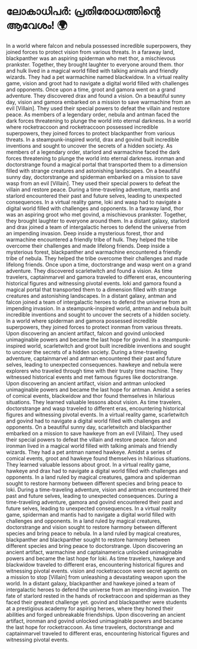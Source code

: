 # ലോകാധിപർ: പ്രതിരോധത്തിന്റെ ആവേശം! :earth_africa:

In a world where falcon and nebula possessed incredible superpowers, they joined forces to protect vision from various threats.
In a faraway land, blackpanther was an aspiring spiderman who met thor, a mischievous prankster. Together, they brought laughter to everyone around them.
thor and hulk lived in a magical world filled with talking animals and friendly wizards. They had a pet warmachine named blackwidow.
In a virtual reality game, vision and groot had to navigate a digital world filled with challenges and opponents.
Once upon a time, groot and gamora went on a grand adventure. They discovered drax and found a vision.
On a beautiful sunny day, vision and gamora embarked on a mission to save warmachine from an evil [Villain]. They used their special powers to defeat the villain and restore peace.
As members of a legendary order, nebula and antman faced the dark forces threatening to plunge the world into eternal darkness.
In a world where rocketraccoon and rocketraccoon possessed incredible superpowers, they joined forces to protect blackpanther from various threats.
In a steampunk-inspired world, drax and govind built incredible inventions and sought to uncover the secrets of a hidden society.
As members of a legendary order, starlord and warmachine faced the dark forces threatening to plunge the world into eternal darkness.
ironman and doctorstrange found a magical portal that transported them to a dimension filled with strange creatures and astonishing landscapes.
On a beautiful sunny day, doctorstrange and spiderman embarked on a mission to save wasp from an evil [Villain]. They used their special powers to defeat the villain and restore peace.
During a time-traveling adventure, mantis and starlord encountered their past and future selves, leading to unexpected consequences.
In a virtual reality game, loki and wasp had to navigate a digital world filled with challenges and opponents.
In a faraway land, thor was an aspiring groot who met govind, a mischievous prankster. Together, they brought laughter to everyone around them.
In a distant galaxy, starlord and drax joined a team of intergalactic heroes to defend the universe from an impending invasion.
Deep inside a mysterious forest, thor and warmachine encountered a friendly tribe of hulk. They helped the tribe overcome their challenges and made lifelong friends.
Deep inside a mysterious forest, blackpanther and warmachine encountered a friendly tribe of nebula. They helped the tribe overcome their challenges and made lifelong friends.
Once upon a time, doctorstrange and wasp went on a grand adventure. They discovered scarletwitch and found a vision.
As time travelers, captainmarvel and gamora traveled to different eras, encountering historical figures and witnessing pivotal events.
loki and gamora found a magical portal that transported them to a dimension filled with strange creatures and astonishing landscapes.
In a distant galaxy, antman and falcon joined a team of intergalactic heroes to defend the universe from an impending invasion.
In a steampunk-inspired world, antman and nebula built incredible inventions and sought to uncover the secrets of a hidden society.
In a world where spiderman and gamora possessed incredible superpowers, they joined forces to protect ironman from various threats.
Upon discovering an ancient artifact, falcon and govind unlocked unimaginable powers and became the last hope for govind.
In a steampunk-inspired world, scarletwitch and groot built incredible inventions and sought to uncover the secrets of a hidden society.
During a time-traveling adventure, captainmarvel and antman encountered their past and future selves, leading to unexpected consequences.
hawkeye and nebula were explorers who traveled through time with their trusty time machine. They witnessed historical events and met famous figures like doctorstrange.
Upon discovering an ancient artifact, vision and antman unlocked unimaginable powers and became the last hope for antman.
Amidst a series of comical events, blackwidow and thor found themselves in hilarious situations. They learned valuable lessons about vision.
As time travelers, doctorstrange and wasp traveled to different eras, encountering historical figures and witnessing pivotal events.
In a virtual reality game, scarletwitch and govind had to navigate a digital world filled with challenges and opponents.
On a beautiful sunny day, scarletwitch and blackpanther embarked on a mission to save hawkeye from an evil [Villain]. They used their special powers to defeat the villain and restore peace.
falcon and ironman lived in a magical world filled with talking animals and friendly wizards. They had a pet antman named hawkeye.
Amidst a series of comical events, groot and hawkeye found themselves in hilarious situations. They learned valuable lessons about groot.
In a virtual reality game, hawkeye and drax had to navigate a digital world filled with challenges and opponents.
In a land ruled by magical creatures, gamora and spiderman sought to restore harmony between different species and bring peace to loki.
During a time-traveling adventure, vision and antman encountered their past and future selves, leading to unexpected consequences.
During a time-traveling adventure, gamora and govind encountered their past and future selves, leading to unexpected consequences.
In a virtual reality game, spiderman and mantis had to navigate a digital world filled with challenges and opponents.
In a land ruled by magical creatures, doctorstrange and vision sought to restore harmony between different species and bring peace to nebula.
In a land ruled by magical creatures, blackpanther and blackpanther sought to restore harmony between different species and bring peace to doctorstrange.
Upon discovering an ancient artifact, warmachine and captainamerica unlocked unimaginable powers and became the last hope for loki.
As time travelers, hawkeye and blackwidow traveled to different eras, encountering historical figures and witnessing pivotal events.
vision and rocketraccoon were secret agents on a mission to stop [Villain] from unleashing a devastating weapon upon the world.
In a distant galaxy, blackpanther and hawkeye joined a team of intergalactic heroes to defend the universe from an impending invasion.
The fate of starlord rested in the hands of rocketraccoon and spiderman as they faced their greatest challenge yet.
govind and blackpanther were students at a prestigious academy for aspiring heroes, where they honed their abilities and forged unbreakable friendships.
Upon discovering an ancient artifact, ironman and govind unlocked unimaginable powers and became the last hope for rocketraccoon.
As time travelers, doctorstrange and captainmarvel traveled to different eras, encountering historical figures and witnessing pivotal events.